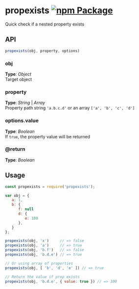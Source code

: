 # propexists  [![npm Package](https://img.shields.io/npm/v/propexists.svg)](https://www.npmjs.org/package/propexists)
Quick check if a nested property exists



## API
```javascript
propexists(obj, property, options)
```


### obj
**Type**: _Object_   
Target object


### property
**Type**: _String_ | _Array_   
Property path string `'a.b.c.d'` or an array `['a', 'b', 'c', 'd']`



### options.value
**Type**: _Boolean_   
If `true`, the property value will be returned


### @return
**Type**: _Boolean_   



## Usage
```javascript
const propexists = require('propexists');

var obj = {
   a: 1,
   b: {
      f: null
      d: {
         e: 100
      },
   }
};

propexists(obj, 'x')     // => false
propexists(obj, 'a')     // => true
propexists(obj, 'b.f')   // => false
propexists(obj, 'b.d.e') // => true

// Or using array of properties
propexists(obj, [ 'b', 'd', 'e' ]) // => true

// Return the value if prop exists
propexists(obj, 'b.d.e', { value: true }) // => 100
```



